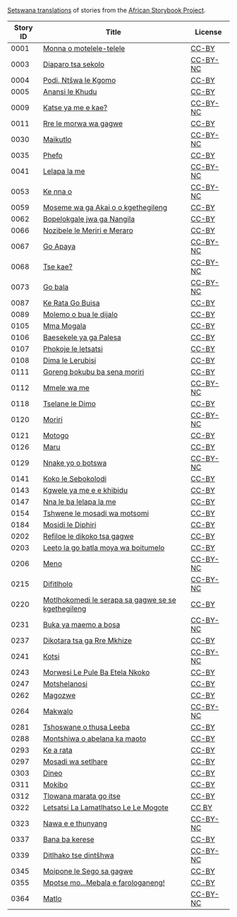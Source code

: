 [Setswana translations](http://my.africanstorybook.org/language/setswana) of stories from the [African Storybook Project](http://my.africanstorybook.org).

Story ID | Title | License
-------- | ----- | -------
0001 | [Monna o motelele-telele](http://africanstorybook.org/stories/monna-o-motelele-telele) | [CC-BY](https://creativecommons.org/licenses/by/3.0/)
0003 | [Diaparo tsa sekolo](http://africanstorybook.org/stories/diaparo-tsa-sekolo) | [CC-BY-NC](https://creativecommons.org/licenses/by-nc/3.0/)
0004 | [Podi, Ntšwa le Kgomo](http://africanstorybook.org/stories/podi-ntšwa-le-kgomo) | [CC-BY](https://creativecommons.org/licenses/by/3.0/)
0005 | [Anansi le Khudu](http://africanstorybook.org/stories/anansi-le-khudu) | [CC-BY](https://creativecommons.org/licenses/by/3.0/)
0009 | [Katse ya me e kae?](http://africanstorybook.org/stories/katse-ya-me-e-kae) | [CC-BY-NC](https://creativecommons.org/licenses/by-nc/3.0/)
0011 | [Rre le morwa wa gagwe](http://africanstorybook.org/stories/rre-le-morwa-wa-gagwe) | [CC-BY](https://creativecommons.org/licenses/by/4.0/)
0030 | [Maikutlo](http://africanstorybook.org/stories/maikutlo) | [CC-BY-NC](https://creativecommons.org/licenses/by-nc/3.0/)
0035 | [Phefo](http://africanstorybook.org/stories/phefo) | [CC-BY](https://creativecommons.org/licenses/by/4.0/)
0041 | [Lelapa la me](http://africanstorybook.org/stories/lelapa-la-me) | [CC-BY-NC](https://creativecommons.org/licenses/by-nc/3.0/)
0053 | [Ke nna o](http://africanstorybook.org/stories/ke-nna-o) | [CC-BY-NC](https://creativecommons.org/licenses/by-nc/3.0/)
0059 | [Moseme wa ga Akai o o kgethegileng](http://africanstorybook.org/stories/moseme-wa-ga-akai-o-o-kgethegileng) | [CC-BY](https://creativecommons.org/licenses/by/3.0/)
0062 | [Bopelokgale jwa ga Nangila](http://africanstorybook.org/stories/bopelokgale-jwa-ga-nangila) | [CC-BY](https://creativecommons.org/licenses/by/4.0/)
0066 | [Nozibele le Meriri e Meraro](http://africanstorybook.org/stories/nozibele-le-meriri-e-meraro) | [CC-BY](https://creativecommons.org/licenses/by/3.0/)
0067 | [Go Apaya](http://africanstorybook.org/stories/go-apaya) | [CC-BY-NC](https://creativecommons.org/licenses/by-nc/3.0/)
0068 | [Tse kae?](http://africanstorybook.org/stories/tse-kae) | [CC-BY-NC](https://creativecommons.org/licenses/by-nc/3.0/)
0073 | [Go bala](http://africanstorybook.org/stories/go-bala-0) | [CC-BY-NC](https://creativecommons.org/licenses/by-nc/3.0/)
0087 | [Ke Rata Go Buisa](http://africanstorybook.org/reader.php?id=17654&d=0&a=1) | [CC-BY](https://creativecommons.org/licenses/by/3.0/)
0089 | [Molemo o bua le dijalo](http://africanstorybook.org/stories/molemo-o-bua-le-dijalo) | [CC-BY](https://creativecommons.org/licenses/by/4.0/)
0105 | [Mma Mogala](http://africanstorybook.org/stories/mma-mogala) | [CC-BY](https://creativecommons.org/licenses/by/4.0/)
0106 | [Baesekele ya ga Palesa](http://africanstorybook.org/stories/baesekele-ya-ga-palesa) | [CC-BY](https://creativecommons.org/licenses/by/4.0/)
0107 | [Phokoje le letsatsi](http://africanstorybook.org/stories/phokoje-le-letsatsi) | [CC-BY](https://creativecommons.org/licenses/by/3.0/)
0108 | [Dima le Lerubisi](http://africanstorybook.org/stories/dima-le-lerubisi) | [CC-BY](https://creativecommons.org/licenses/by/3.0/)
0111 | [Goreng bokubu ba sena moriri](http://africanstorybook.org/stories/goreng-bokubu-ba-sena-moriri) | [CC-BY](https://creativecommons.org/licenses/by/3.0/)
0112 | [Mmele wa me](http://africanstorybook.org/stories/mmele-wa-me) | [CC-BY-NC](https://creativecommons.org/licenses/by-nc/3.0/)
0118 | [Tselane le Dimo](http://africanstorybook.org/stories/tselane-le-dimo) | [CC-BY](https://creativecommons.org/licenses/by/3.0/)
0120 | [Moriri](http://africanstorybook.org/stories/moriri) | [CC-BY-NC](https://creativecommons.org/licenses/by-nc/3.0/)
0121 | [Motogo](http://africanstorybook.org/stories/motogo) | [CC-BY](https://creativecommons.org/licenses/by/3.0/)
0126 | [Maru](http://africanstorybook.org/stories/maru-2) | [CC-BY](https://creativecommons.org/licenses/by/3.0/)
0129 | [Nnake yo o botswa](http://africanstorybook.org/stories/nnake-yo-o-botswa) | [CC-BY-NC](https://creativecommons.org/licenses/by-nc/3.0/)
0141 | [Koko le Sebokolodi](http://africanstorybook.org/stories/koko-le-sebokolodi) | [CC-BY](https://creativecommons.org/licenses/by/3.0/)
0143 | [Kgwele ya me e e khibidu](http://africanstorybook.org/stories/kgwele-ya-me-e-e-khibidu) | [CC-BY](https://creativecommons.org/licenses/by/4.0/)
0147 | [Nna le ba lelapa la me](http://africanstorybook.org/stories/nna-le-ba-lelapa-la-me) | [CC-BY](https://creativecommons.org/licenses/by/3.0/)
0154 | [Tshwene le mosadi wa motsomi](http://africanstorybook.org/stories/tshwene-le-mosadi-wa-motsomi) | [CC-BY](https://creativecommons.org/licenses/by/3.0/)
0184 | [Mosidi le Diphiri](http://africanstorybook.org/stories/mosidi-le-diphiri) | [CC-BY](https://creativecommons.org/licenses/by/3.0/)
0202 | [Refiloe le dikoko tsa gagwe](http://africanstorybook.org/stories/refiloe-le-dikoko-tsa-gagwe) | [CC-BY](https://creativecommons.org/licenses/by/3.0/)
0203 | [Leeto la go batla moya wa boitumelo](http://africanstorybook.org/stories/leeto-la-go-batla-moya-wa-boitumelo) | [CC-BY](https://creativecommons.org/licenses/by/4.0/)
0206 | [Meno](http://africanstorybook.org/stories/meno) | [CC-BY-NC](https://creativecommons.org/licenses/by-nc/3.0/)
0215 | [Difitlholo](http://africanstorybook.org/stories/difitlholo) | [CC-BY-NC](https://creativecommons.org/licenses/by-nc/3.0/)
0220 | [Motlhokomedi le serapa sa gagwe se se kgethegileng](http://africanstorybook.org/stories/motlhokomedi-le-serapa-sa-gagwe-se-se-kgethegileng) | [CC-BY](https://creativecommons.org/licenses/by/4.0/)
0231 | [Buka ya maemo a bosa](http://africanstorybook.org/stories/buka-ya-maemo-bosa) | [CC-BY-NC](https://creativecommons.org/licenses/by-nc/3.0/)
0237 | [Dikotara tsa ga Rre Mkhize](http://africanstorybook.org/stories/dikotara-tsa-ga-rre-mkhize) | [CC-BY](https://creativecommons.org/licenses/by/4.0/)
0241 | [Kotsi](http://africanstorybook.org/stories/kotsi-0) | [CC-BY-NC](https://creativecommons.org/licenses/by-nc/3.0/)
0243 | [Morwesi Le Pule Ba Etela Nkoko](http://africanstorybook.org/reader.php?id=17649&d=0&a=1) | [CC-BY](https://creativecommons.org/licenses/by/4.0/)
0247 | [Motshelanosi](http://africanstorybook.org/stories/motshelanosi) | [CC-BY](https://creativecommons.org/licenses/by/3.0/)
0262 | [Magozwe](http://africanstorybook.org/stories/magozwe-5) | [CC-BY](https://creativecommons.org/licenses/by/4.0/)
0264 | [Makwalo](http://africanstorybook.org/stories/makwalo) | [CC-BY-NC](https://creativecommons.org/licenses/by-nc/3.0/)
0281 | [Tshoswane o thusa Leeba](http://africanstorybook.org/stories/tshoswane-o-thusa-leeba) | [CC-BY](https://creativecommons.org/licenses/by/3.0/)
0288 | [Montshiwa o abelana ka maoto](http://africanstorybook.org/stories/montshiwa-o-abelana-ka-maoto) | [CC-BY](https://creativecommons.org/licenses/by/4.0/)
0293 | [Ke a rata](http://africanstorybook.org/stories/ke-rata) | [CC-BY](https://creativecommons.org/licenses/by/3.0/)
0297 | [Mosadi wa setlhare](http://africanstorybook.org/stories/mosadi-wa-setlhare) | [CC-BY](https://creativecommons.org/licenses/by/3.0/)
0303 | [Dineo](http://africanstorybook.org/stories/dineo) | [CC-BY](https://creativecommons.org/licenses/by/3.0/)
0311 | [Mokibo](http://africanstorybook.org/stories/mokibo) | [CC-BY](https://creativecommons.org/licenses/by/3.0/)
0312 | [Tlowana marata go itse](http://africanstorybook.org/stories/tlowana-marata-go-itse) | [CC-BY](https://creativecommons.org/licenses/by/3.0/)
0322 | [Letsatsi La Lamatlhatso Le Le Mogote](http://africanstorybook.org/reader.php?id=3147&d=0&a=1) | [CC BY](https://creativecommons.org/licenses/by/3.0/)
0323 | [Nawa e e thunyang](http://africanstorybook.org/stories/nawa-e-e-thunyang) | [CC-BY-NC](https://creativecommons.org/licenses/by-nc/3.0/)
0337 | [Bana ba kerese](http://africanstorybook.org/stories/bana-ba-kerese-0) | [CC-BY](https://creativecommons.org/licenses/by/3.0/)
0339 | [Ditlhako tse dintšhwa](http://africanstorybook.org/stories/ditlhako-tse-dintšhwa) | [CC-BY-NC](https://creativecommons.org/licenses/by-nc/3.0/)
0345 | [Moipone le Sego sa gagwe](http://africanstorybook.org/stories/moipone-le-sego-sa-gagwe) | [CC-BY](https://creativecommons.org/licenses/by/3.0/)
0355 | [Mpotse mo...Mebala e farologaneng!](http://africanstorybook.org/stories/mpotse-momebala-e-farologaneng) | [CC-BY](https://creativecommons.org/licenses/by/3.0/)
0364 | [Matlo](http://africanstorybook.org/stories/matlo) | [CC-BY-NC](https://creativecommons.org/licenses/by-nc/3.0/)
